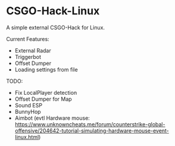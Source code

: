 # CSGO-Hack-Linux
A simple external CSGO-Hack for Linux.

Current Features:
- External Radar
- Triggerbot
- Offset Dumper
- Loading settings from file

TODO:
- Fix LocalPlayer detection
- Offset Dumper for Map
- Sound ESP
- BunnyHop
- Aimbot (evtl Hardware mouse: https://www.unknowncheats.me/forum/counterstrike-global-offensive/204642-tutorial-simulating-hardware-mouse-event-linux.html)
